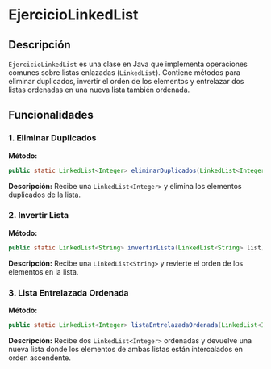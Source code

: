 # EjercicioLinkedList

## Descripción
`EjercicioLinkedList` es una clase en Java que implementa operaciones comunes sobre listas enlazadas (`LinkedList`). Contiene métodos para eliminar duplicados, invertir el orden de los elementos y entrelazar dos listas ordenadas en una nueva lista también ordenada.

## Funcionalidades

### 1. Eliminar Duplicados
**Método:**
```java
public static LinkedList<Integer> eliminarDuplicados(LinkedList<Integer> list)
```
**Descripción:** Recibe una `LinkedList<Integer>` y elimina los elementos duplicados de la lista.

### 2. Invertir Lista
**Método:**
```java
public static LinkedList<String> invertirLista(LinkedList<String> list)
```
**Descripción:** Recibe una `LinkedList<String>` y revierte el orden de los elementos en la lista.

### 3. Lista Entrelazada Ordenada
**Método:**
```java
public static LinkedList<Integer> listaEntrelazadaOrdenada(LinkedList<Integer> list1, LinkedList<Integer> list2)
```
**Descripción:** Recibe dos `LinkedList<Integer>` ordenadas y devuelve una nueva lista donde los elementos de ambas listas están intercalados en orden ascendente.


